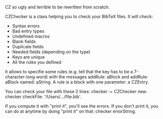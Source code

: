 CZ so ugly and terrible
to be rewritten from scratch.



CZChecker is a class helping you to check your BibTeX files.
It will check:
- Syntax errors
- Bad entry types
- Undefined macros
- Blank fields
- Duplicate fields
- Needed fields (depending on the type)
- Keys are unique
- All the rules you defined 

It allows to specifie some rules (e.g. tell that the key has to be a 7-character-long word) with the messages addRule: aBlock and addRule: aBlock named: aString.
A rule is a block with one parameter: a CZEntry.

You can check your file with these 2 lines:
checker := CZChecker new.
checker checkFile: '/Users/.../file.bib'.

If you compute it with "print it", you'll see the errors.
If you don't print it, you can do at anytime by doing "print it" on that:
checker errorString.